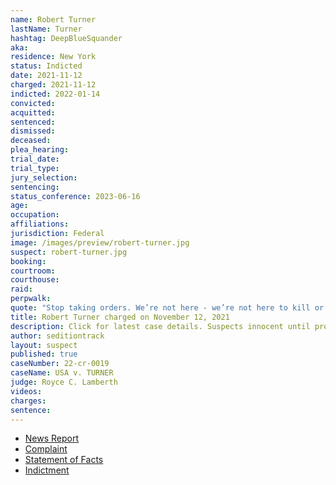 ```yaml
---
name: Robert Turner
lastName: Turner
hashtag: DeepBlueSquander
aka:
residence: New York
status: Indicted
date: 2021-11-12
charged: 2021-11-12
indicted: 2022-01-14
convicted:
acquitted:
sentenced:
dismissed:
deceased:
plea_hearing:
trial_date:
trial_type:
jury_selection:
sentencing:
status_conference: 2023-06-16
age:
occupation:
affiliations:
jurisdiction: Federal
image: /images/preview/robert-turner.jpg
suspect: robert-turner.jpg
booking:
courtroom:
courthouse:
raid:
perpwalk:
quote: "Stop taking orders. We’re not here - we’re not here to kill or hurt anybody, we’re making our voice heard. You should be behind us."
title: Robert Turner charged on November 12, 2021
description: Click for latest case details. Suspects innocent until proven guilty.
author: seditiontrack
layout: suspect
published: true
caseNumber: 22-cr-0019
caseName: USA v. TURNER
judge: Royce C. Lamberth
videos:
charges:
sentence:
---
```

- [News Report](https://www.wusa9.com/article/news/national/capitol-riots/peep-my-war-cry-new-york-man-gregory-purdy-bragged-about-leading-charge-through-capitol-police-lines-doj-says-matthew-purdy-robert-turner/65-f697cef2-cf4b-4ca9-a5ad-699bb7662639)
- [Complaint](https://www.justice.gov/usao-dc/case-multi-defendant/file/1458951/download)
- [Statement of Facts](https://www.justice.gov/usao-dc/case-multi-defendant/file/1458956/download)
- [Indictment](https://extremism.gwu.edu/sites/g/files/zaxdzs2191/f/Gregory%20Purdy%20Matthew%20Purdy%20and%20Robert%20Turner%20Indictment.pdf)
